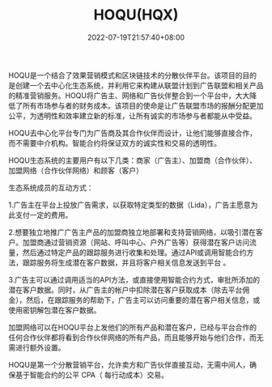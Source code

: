 ﻿---
weight: 
title: "HOQU(HQX)"
description: "HOQU是一个结合了效果营销模式和区块链技术的分散伙伴平台"
date: 2022-07-19T21:57:40+08:00
lastmod: 2022-07-19T16:45:40+08:00
draft: false
authors: ["浮尘"]
featuredImage: "hoquhqx.webp"
link: "https://hoqu.com/"
tags: ["数字代币","HOQU(HQX)"]
categories: ["navigation"]
navigation: ["数字代币"]
lightgallery: true
toc: true
pinned: false
recommend: false
recommend1: false
---
HOQU是一个结合了效果营销模式和区块链技术的分散伙伴平台。该项目的目的是创建一个去中心化生态系统，并利用它来构建从联盟计划到广告联盟和相关产品的精准营销服务。HOQU将广告主、网络和广告伙伴整合到一个平台中，大大降低了所有市场参与者的财务成本。该项目的使命是让广告联盟市场的报酬分配更加公平，为透明性和效率建立新的标准，让所有诚实的市场参与者都能从中受益。

HOQU去中心化平台专门为广告商及其合作伙伴而设计，让他们能够直接合作，而不需要中介机构。智能合约将保证双方的诚实性和交易的透明性。

HOQU生态系统的主要用户有以下几类：商家（广告主）、加盟商（合作伙伴）、加盟网络（合作伙伴网络）和顾客（客户）

生态系统成员的互动方式：

1.广告主在平台上投放广告需求，以获取特定类型的数据（Lida），广告主愿意为此支付一定的费用。

2.想要独立地推广广告主产品的加盟商独立地部署和支持营销网络，以吸引潜在客户。加盟商通过营销资源（网站、呼叫中心、户外广告等）获得潜在客户访问流量，然后通过特定产品的跟踪服务进行收集和处理。通过API或调用智能合约方法，跟踪服务将生成潜在客户数据，并且将客户相关信息发送到平台 。

3.广告主可以通过调用适当的API方法，或直接使用智能合约方式，审批所添加的潜在客户数据。同时，从广告主的帐户中扣除潜在客户获取成本（除去平台佣金），然后，在跟踪服务的帮助下，广告主可以访问重要的潜在客户相关信息，或使用密钥解包潜在客户数据。

加盟网络可以在HOQU平台上发他们的所有产品和潜在客户，已经与平台合作的任何合作伙伴都将看到合作伙伴网络的所有产品，而且能够开始与他们合作，而无需进行额外设置。

HOQU是第一个分散营销平台，允许卖方和广告伙伴直接互动，无需中间人，确保基于智能合约的公平 CPA（ 每行动成本）交易。
